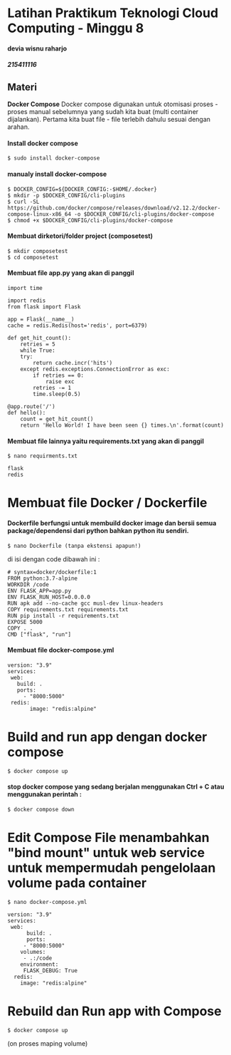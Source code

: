 
# Latihan Praktikum Teknologi Cloud Computing - Minggu 8 
#### devia wisnu raharjo
##### 215411116


## Materi

**Docker Compose**
Docker compose digunakan untuk otomisasi proses - proses manual sebelumnya yang sudah kita buat (multi container dijalankan). 
Pertama kita buat file - file terlebih dahulu sesuai dengan arahan.


#### Install docker compose

    $ sudo install docker-compose

#### manualy install docker-compose

    $ DOCKER_CONFIG=${DOCKER_CONFIG:-$HOME/.docker}
    $ mkdir -p $DOCKER_CONFIG/cli-plugins
    $ curl -SL https://github.com/docker/compose/releases/download/v2.12.2/docker-compose-linux-x86_64 -o $DOCKER_CONFIG/cli-plugins/docker-compose
    $ chmod +x $DOCKER_CONFIG/cli-plugins/docker-compose


#### Membuat dirketori/folder project (composetest)

    $ mkdir composetest
    $ cd composetest

#### Membuat file app.py yang akan di panggil

	import time

	import redis
	from flask import Flask

	app = Flask(__name__)
	cache = redis.Redis(host='redis', port=6379)

	def get_hit_count():
    	retries = 5
    	while True:
        try:
            return cache.incr('hits')
        except redis.exceptions.ConnectionError as exc:
            if retries == 0:
                raise exc
            retries -= 1
            time.sleep(0.5)

	@app.route('/')
	def hello():
    	count = get_hit_count()
    	return 'Hello World! I have been seen {} times.\n'.format(count)
	


#### Membuat file lainnya yaitu requirements.txt yang akan di panggil
	
	$ nano requirments.txt

	flask
	redis


# Membuat file Docker / Dockerfile

#### Dockerfile berfungsi untuk membuild docker image dan bersii semua package/dependensi dari python bahkan python itu sendiri.
	$ nano Dockerfile (tanpa ekstensi apapun!)

di isi dengan code dibawah ini :

	# syntax=docker/dockerfile:1
	FROM python:3.7-alpine
	WORKDIR /code
	ENV FLASK_APP=app.py
	ENV FLASK_RUN_HOST=0.0.0.0
	RUN apk add --no-cache gcc musl-dev linux-headers
	COPY requirements.txt requirements.txt
	RUN pip install -r requirements.txt
	EXPOSE 5000
	COPY . .
	CMD ["flask", "run"]


#### Membuat file docker-compose.yml

	version: "3.9"
	services:
 	 web:
 	   build: .
 	   ports:
 	     - "8000:5000"
	 redis:
    	   image: "redis:alpine"

# Build and run app dengan docker compose

	$ docker compose up


#### stop docker compose yang sedang berjalan menggunakan Ctrl + C atau menggunakan perintah :

	$ docker compose down

# Edit Compose File menambahkan "bind mount" untuk web service untuk mempermudah pengelolaan volume pada container

	$ nano docker-compose.yml

	version: "3.9"
	services:
  	 web:
    	  build: .
    	  ports:
         - "8000:5000"
        volumes:
         - .:/code
        environment:
         FLASK_DEBUG: True
      redis:
        image: "redis:alpine" 
	

# Rebuild dan Run app with Compose
	$ docker compose up

(on proses maping volume)
